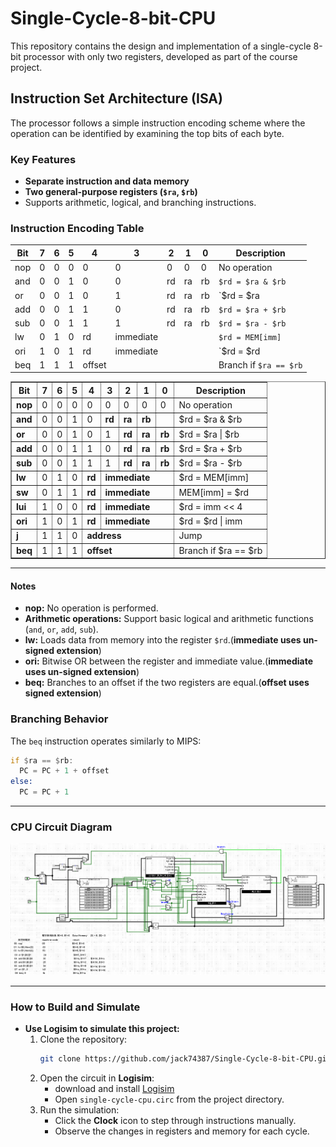 # Single-Cycle-8-bit-CPU
This repository contains the design and implementation of a single-cycle 8-bit processor with only two registers, developed as part of the course project.

## Instruction Set Architecture (ISA)

The processor follows a simple instruction encoding scheme where the operation can be identified by examining the top bits of each byte.

### Key Features
- **Separate instruction and data memory**
- **Two general-purpose registers (`$ra`, `$rb`)**
- Supports arithmetic, logical, and branching instructions.

### Instruction Encoding Table
| Bit  | 7 | 6 | 5 | 4 | 3 | 2 | 1 | 0 | Description                          |
|------|---|---|---|---|---|---|---|---|--------------------------------------|
| nop  | 0 | 0 | 0 | 0 | 0 | 0 | 0 | 0 | No operation                         |
| and  | 0 | 0 | 1 | 0 | 0 | rd| ra| rb| `$rd = $ra & $rb`                    |
| or   | 0 | 0 | 1 | 0 | 1 | rd| ra| rb| `$rd = $ra | $rb`                    |
| add  | 0 | 0 | 1 | 1 | 0 | rd| ra| rb| `$rd = $ra + $rb`                    |
| sub  | 0 | 0 | 1 | 1 | 1 | rd| ra| rb| `$rd = $ra - $rb`                    |
| lw   | 0 | 1 | 0 | rd| immediate|||     | `$rd = MEM[imm]`                     |
| ori  | 1 | 0 | 1 | rd| immediate|||     | `$rd = $rd | imm`                    |
| beq  | 1 | 1 | 1 | offset          ||||  | Branch if `$ra == $rb`               |

<table border="1" cellspacing="0" cellpadding="5">
  <tr>
    <th>Bit</th>
    <th>7</th>
    <th>6</th>
    <th>5</th>
    <th>4</th>
    <th>3</th>
    <th>2</th>
    <th>1</th>
    <th>0</th>
    <th>Description</th>
  </tr>
  <tr>
    <td><b>nop</b></td>
    <td>0</td><td>0</td><td>0</td><td>0</td><td>0</td><td>0</td><td>0</td><td>0</td>
    <td>No operation</td>
  </tr>
  <tr>
    <td><b>and</b></td>
    <td>0</td><td>0</td><td>1</td><td>0</td><td><b>rd</b></td><td><b>ra</b></td><td><b>rb</b></td><td></td>
    <td>$rd = $ra &amp; $rb</td>
  </tr>
  <tr>
    <td><b>or</b></td>
    <td>0</td><td>0</td><td>1</td><td>0</td><td>1</td><td><b>rd</b></td><td><b>ra</b></td><td><b>rb</b></td>
    <td>$rd = $ra | $rb</td>
  </tr>
  <tr>
    <td><b>add</b></td>
    <td>0</td><td>0</td><td>1</td><td>1</td><td>0</td><td><b>rd</b></td><td><b>ra</b></td><td><b>rb</b></td>
    <td>$rd = $ra + $rb</td>
  </tr>
  <tr>
    <td><b>sub</b></td>
    <td>0</td><td>0</td><td>1</td><td>1</td><td>1</td><td><b>rd</b></td><td><b>ra</b></td><td><b>rb</b></td>
    <td>$rd = $ra - $rb</td>
  </tr>
  <tr>
    <td><b>lw</b></td>
    <td>0</td><td>1</td><td>0</td><td><b>rd</b></td><td colspan="4"><b>immediate</b></td>
    <td>$rd = MEM[imm]</td>
  </tr>
  <tr>
    <td><b>sw</b></td>
    <td>0</td><td>1</td><td>1</td><td><b>rd</b></td><td colspan="4"><b>immediate</b></td>
    <td>MEM[imm] = $rd</td>
  </tr>
  <tr>
    <td><b>lui</b></td>
    <td>1</td><td>0</td><td>0</td><td><b>rd</b></td><td colspan="4"><b>immediate</b></td>
    <td>$rd = imm &lt;&lt; 4</td>
  </tr>
  <tr>
    <td><b>ori</b></td>
    <td>1</td><td>0</td><td>1</td><td><b>rd</b></td><td colspan="4"><b>immediate</b></td>
    <td>$rd = $rd | imm</td>
  </tr>
  <tr>
    <td><b>j</b></td>
    <td>1</td><td>1</td><td>0</td><td colspan="5"><b>address</b></td>
    <td>Jump</td>
  </tr>
  <tr>
    <td><b>beq</b></td>
    <td>1</td><td>1</td><td>1</td><td colspan="5"><b>offset</b></td>
    <td>Branch if $ra == $rb</td>
  </tr>
</table>


---

#### Notes
- **nop:** No operation is performed.  
- **Arithmetic operations:** Support basic logical and arithmetic functions (`and`, `or`, `add`, `sub`).  
- **lw:** Loads data from memory into the register `$rd`.(**immediate uses un-signed extension**)     
- **ori:** Bitwise OR between the register and immediate value.(**immediate uses un-signed extension**)   
- **beq:** Branches to an offset if the two registers are equal.(**offset uses signed extension**)  

### Branching Behavior
The `beq` instruction operates similarly to MIPS:
```asm
if $ra == $rb:
  PC = PC + 1 + offset
else:
  PC = PC + 1
```
---

### CPU Circuit Diagram
![CPU Circuit](./img/image.png)

---

### How to Build and Simulate
- **Use Logisim to simulate this project:**  
  1. Clone the repository:
     ```bash
     git clone https://github.com/jack74387/Single-Cycle-8-bit-CPU.git
     ```
  2. Open the circuit in **Logisim**:  
     - download and install [Logisim](https://github.com/logisim-evolution/logisim-evolution?tab=readme-ov-file) 
     - Open `single-cycle-cpu.circ` from the project directory.  
  3. Run the simulation:  
     - Click the **Clock** icon to step through instructions manually.  
     - Observe the changes in registers and memory for each cycle.
